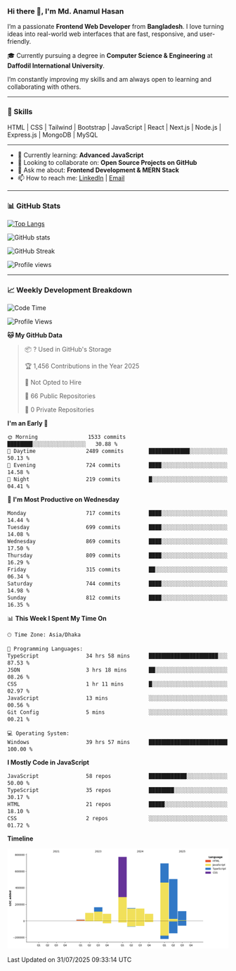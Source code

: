 ### Hi there 👋, I'm Md. Anamul Hasan

I’m a passionate **Frontend Web Developer** from **Bangladesh**. I love turning ideas into real-world web interfaces that are fast, responsive, and user-friendly.

🎓 Currently pursuing a degree in **Computer Science & Engineering** at **Daffodil International University**.

I’m constantly improving my skills and am always open to learning and collaborating with others.

---

### 🚀 Skills
HTML | CSS | Tailwind | Bootstrap | JavaScript | React | Next.js | Node.js | Express.js | MongoDB | MySQL 

---

- 🌱 Currently learning: **Advanced JavaScript**
- 👯 Looking to collaborate on: **Open Source Projects on GitHub**
- 💬 Ask me about: **Frontend Development & MERN Stack**
- 📫 How to reach me: [LinkedIn](https://www.linkedin.com/in/mdanamulhasan201) | [Email](mailto:anamulhasan3625@gmail.com)

---

### 📊 GitHub Stats

[![Top Langs](https://github-readme-stats.vercel.app/api/top-langs/?username=mdanamulhasan201&layout=compact)](https://github.com/anuraghazra/github-readme-stats)

![GitHub stats](https://github-readme-stats.vercel.app/api?username=mdanamulhasan201&show_icons=true&count_private=true&theme=tokyonight)

![GitHub Streak](https://streak-stats.demolab.com?user=mdanamulhasan201&theme=tokyonight)

![Profile views](https://gpvc.arturio.dev/mdanamulhasan201)

---

### 📈 Weekly Development Breakdown

<!--START_SECTION:waka-->
![Code Time](http://img.shields.io/badge/Code%20Time-505%20hrs%2035%20mins-blue)

![Profile Views](http://img.shields.io/badge/Profile%20Views-0-blue)

**🐱 My GitHub Data** 

> 📦 ? Used in GitHub's Storage 
 > 
> 🏆 1,456 Contributions in the Year 2025
 > 
> 🚫 Not Opted to Hire
 > 
> 📜 66 Public Repositories 
 > 
> 🔑 0 Private Repositories 
 > 
**I'm an Early 🐤** 

```text
🌞 Morning                1533 commits        ████████░░░░░░░░░░░░░░░░░   30.88 % 
🌆 Daytime                2489 commits        █████████████░░░░░░░░░░░░   50.13 % 
🌃 Evening                724 commits         ████░░░░░░░░░░░░░░░░░░░░░   14.58 % 
🌙 Night                  219 commits         █░░░░░░░░░░░░░░░░░░░░░░░░   04.41 % 
```
📅 **I'm Most Productive on Wednesday** 

```text
Monday                   717 commits         ████░░░░░░░░░░░░░░░░░░░░░   14.44 % 
Tuesday                  699 commits         ████░░░░░░░░░░░░░░░░░░░░░   14.08 % 
Wednesday                869 commits         ████░░░░░░░░░░░░░░░░░░░░░   17.50 % 
Thursday                 809 commits         ████░░░░░░░░░░░░░░░░░░░░░   16.29 % 
Friday                   315 commits         ██░░░░░░░░░░░░░░░░░░░░░░░   06.34 % 
Saturday                 744 commits         ████░░░░░░░░░░░░░░░░░░░░░   14.98 % 
Sunday                   812 commits         ████░░░░░░░░░░░░░░░░░░░░░   16.35 % 
```


📊 **This Week I Spent My Time On** 

```text
🕑︎ Time Zone: Asia/Dhaka

💬 Programming Languages: 
TypeScript               34 hrs 58 mins      ██████████████████████░░░   87.53 % 
JSON                     3 hrs 18 mins       ██░░░░░░░░░░░░░░░░░░░░░░░   08.26 % 
CSS                      1 hr 11 mins        █░░░░░░░░░░░░░░░░░░░░░░░░   02.97 % 
JavaScript               13 mins             ░░░░░░░░░░░░░░░░░░░░░░░░░   00.56 % 
Git Config               5 mins              ░░░░░░░░░░░░░░░░░░░░░░░░░   00.21 % 

💻 Operating System: 
Windows                  39 hrs 57 mins      █████████████████████████   100.00 % 
```

**I Mostly Code in JavaScript** 

```text
JavaScript               58 repos            ████████████░░░░░░░░░░░░░   50.00 % 
TypeScript               35 repos            ████████░░░░░░░░░░░░░░░░░   30.17 % 
HTML                     21 repos            █████░░░░░░░░░░░░░░░░░░░░   18.10 % 
CSS                      2 repos             ░░░░░░░░░░░░░░░░░░░░░░░░░   01.72 % 
```



**Timeline**

![Lines of Code chart](https://raw.githubusercontent.com/mdanamulhasan201/mdanamulhasan201/main/assets/bar_graph.png)


 Last Updated on 31/07/2025 09:33:14 UTC
<!--END_SECTION:waka-->
